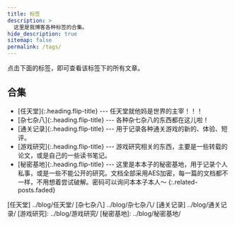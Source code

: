 ```yaml
---
title: 标签
description: >
  这里是我博客各种标签的合集。
hide_description: true
sitemap: false
permalink: /tags/
---
```


点击下面的标签，即可查看该标签下的所有文章。

## 合集
* [任天堂]{:.heading.flip-title} --- 任天堂就他妈是世界的主宰！！！
* [杂七杂八]{:.heading.flip-title} --- 各种杂七杂八的东西都在这儿啦！
* [通关记录]{:.heading.flip-title} --- 用于记录各种通关游戏的新的、体验、短评。
* [游戏研究]{:.heading.flip-title} --- 游戏研究相关的东西，主要是一些转载的论文，或是自己的一些读书笔记。
* [秘密基地]{:.heading.flip-title} --- 这里是本本子的秘密基地，用于记录个人私事，或是一些不能公开的研究。文档全部采用AES加密，每一篇的文档都不一样，不用想着尝试破解。密码可以询问本本子本人～
{:.related-posts.faded}

[任天堂] ../blog/任天堂/
[杂七杂八] ../blog/杂七杂八/
[通关记录] ../blog/通关记录/
[游戏研究]: ../blog/游戏研究/
[秘密基地]: ../blog/秘密基地/